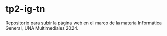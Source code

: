 # tp2-ig-tn
Repositorio para subir la página web en el marco de la materia Informática General, UNA Multimediales 2024.
